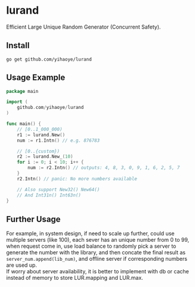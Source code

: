 # lurand
Efficient Large Unique Random Generator (Concurrent Safety).  

## Install
`go get github.com/yihaoye/lurand`  

## Usage Example
```go
package main

import (
    github.com/yihaoye/lurand
)

func main() {
    // [0..1_000_000)
    r1 := lurand.New()
    num := r1.Intn() // e.g. 876783

    // [0..{custom})
    r2 := lurand.New_(10)
    for i := 0; i < 10; i++ {
        num := r2.Intn() // outputs: 4, 8, 3, 0, 9, 1, 6, 2, 5, 7
    }
    r2.Intn() // panic: No more numbers available

    // Also support New32() New64()
    // And Int31n() Int63n()
}
```

## Further Usage
For example, in system design, if need to scale up further, could use multiple servers (like 100), each sever has an unique number from 0 to 99, when request come in, use load balance to randomly pick a server to generate the number with the library, and then concate the final result as `server_num.append(lib_num)`, and offline server if corresponding numbers are used up.  
If worry about server availability, it is better to implement with db or cache instead of memory to store LUR.mapping and LUR.max.  
